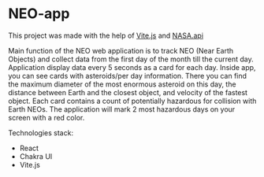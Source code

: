# NEO-app
This project was made with the help of
[Vite.js](https://vitejs.dev/) and
[NASA.api](https://api.nasa.gov/)

Main function of the NEO web application is to track NEO (Near Earth Objects) and collect data from the first day of the month till the current day. Application display data every 5 seconds as a card for each day.
Inside app, you can see cards with asteroids/per day information. There you can find the maximum diameter of the most enormous asteroid on this day, the distance between Earth and the closest object, and velocity of the fastest object.
Each card contains a count of potentially hazardous for collision with Earth NEOs. The application will mark 2 most hazardous days on your screen with a red color.


Technologies stack: 
+ React
+ Chakra UI
+ Vite.js
